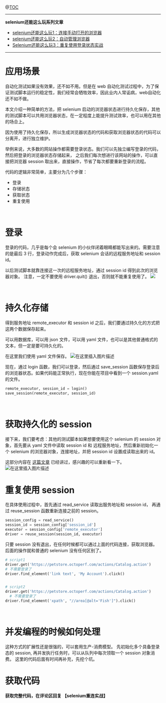 @[TOC](文章目录)

---
**selenium还能这么玩系列文章**
- [selenium还能这么玩1：连接手动打开的浏览器](https://blog.csdn.net/looker53/article/details/122951590)
- [selenium还能这么玩2：自动管理浏览器](https://blog.csdn.net/looker53/article/details/122953099)
- [Selenium还能这么玩3：重复使用登录状态实战](https://blog.csdn.net/looker53/article/details/122967340)
---
# 应用场景
自动化测试如果没有效果，还不如不用。但是在 web 自动化测试过程中，为了保证测试脚本运行的稳定性，我们经常会牺牲效率，因此业内人常诟病，web自动化还不如不做。

本文介绍一种简单的方法，把 selenium 启动的浏览器状态进行持久化保存，其他的测试脚本可以共用浏览器状态，在一定程度上能提升测试效率，也可以用在其他的场合上。

因为使用了持久化保存，所以生成浏览器状态的代码和获取浏览器状态的代码可以分离开，进行独立维护。

举例来说，大多数的网站操作都需要登录状态。我们可以先独立编写登录的代码，然后把登录的浏览器状态存储起来， 之后我们每次想进行该网站的操作，可以直接把浏览器 session 取出来，直接操作，节省了每次都要重新登录的流程。

代码的逻辑非常简单，主要分为几个步骤：
- 登录
- 存储状态
- 获取状态
- 重复使用

<br>

# 登录
登录的代码，几乎是每个会 selenium 的小伙伴闭着眼睛都能写出来的。需要注意的是最后 3 行，登录动作完成后，获取 selenium 会话的远程服务地址和 session id。

以后测试脚本就靠连接这一次的远程服务地址，通过 session id 得到此次的浏览器对象。 注意，一定不要使用 driver.quit() 退出，否则就不能重复使用了。
![](https://img-blog.csdnimg.cn/28c3c9715e15493d9b2d8ac2ac74fafe.png)

<br>

# 持久化存储
得到服务地址 remote_executor 和 session id 之后，我们要通过持久化的方式把这两个数据保存起来。

可以用数据库，可以用 json 文件，可以用 yaml 文件，也可以是其他普通格式的文本，但一定是要可持久化的。

在这里我们使用 yaml 文件保存。
![在这里插入图片描述](https://img-blog.csdnimg.cn/da1f45a8aed6440ea1d065b550909e2c.png)


现在，通过 login 函数，我们可以登录，然后通过 save_session 函数保存登录后的浏览器状态。如果代码能正常执行，现在你能在项目中看到一个 session.yaml 的文件。
```python
remote_executor, session_id = login()
save_session(remote_executor, session_id)
```
<br>

# 获取持久化的 session
接下来，我们要考虑：其他的测试脚本如果想要使用这个 selenium 的 session 对象，首先要从 yaml 文件中读取 session id 和 远程服务地址，然后重新初始化一个 selenium 的浏览器对象，连接地址，并把 session id 设置成读取出来的 id。

这部分内容在 [这篇文章](https://blog.csdn.net/looker53/article/details/122953099) 已经讲过，感兴趣的可以重新看一下。
![在这里插入图片描述](https://img-blog.csdnimg.cn/86ff65b5a3ad40ed81a2be323c047e38.png)
<br>

# 重复使用 session
在具体使用过程中，首先通过 read_service 读取出服务地址和 session id， 再通过 reuse_session 函数重新连接之前的 session。

```python
session_config = read_service()
session_id = session_config['session_id']
executor = session_config['remote_executor']
driver = reuse_session(session_id, executor)
```

只要 session 没有退出，在任何时候都可以通过上面的代码连接，获取浏览器。后面的操作就和普通的 selenium 没有任何区别了。

```python
# script1
driver.get('https://petstore.octoperf.com/actions/Catalog.action')
# 不需要登录了
driver.find_element('link text', 'My Account').click()


# script2
driver.get('https://petstore.octoperf.com/actions/Catalog.action')
  # 不需要登录了
driver.find_element('xpath', "//area[@alt='Fish']").click()
```

<br>

# 并发编程的时候如何处理
这种方式的扩展性还是很强的，可以套用生产-消费模型。 先初始化多个具备登录态的 session,  再并发执行任务时，可以从队列中每次领取一个 session 对象消费。 这里的代码后面有时间再补充，先挖个坑。
<br>

# 获取代码

**获取完整代码，在评论区回复 【selenium重连实战】**